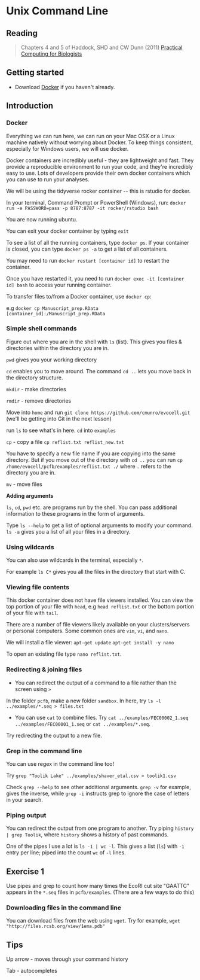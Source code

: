 # Unix Command Line

## Reading
>Chapters 4 and 5 of Haddock, SHD and CW Dunn (2011) [Practical Computing for Biologists](http://practicalcomputing.org/)

## Getting started

- Download [Docker](https://www.docker.com/) if you haven't already.

## Introduction

### Docker

Everything we can run here, we can run on your Mac OSX or a Linux machine natively without worrying about Docker. To keep things consistent, especially for Windows users, we will use docker.

Docker containers are incredibly useful - they are lightweight and fast. They provide a reproducible environment to run your code, and they're incredibly easy to use. Lots of developers provide their own docker containers which you can use to run your analyses.

We will be using the tidyverse rocker container -- this is rstudio for docker.

In your terminal, Command Prompt or PowerShell (Windows), run:
`docker run -e PASSWORD=pass -p 8787:8787 -it rocker/rstudio bash`

You are now running ubuntu.

You can exit your docker container by typing `exit`

To see a list of all the running containers, type `docker ps`. If your container is closed, you can type `docker ps -a` to get a list of all containers.

You may need to run `docker restart [container id]` to restart the container.

Once you have restarted it, you need to run `docker exec -it [container id] bash` to access your running container.

To transfer files to/from a Docker container, use `docker cp`:

e.g `docker cp Manuscript_prep.RData [container_id]:/Manuscript_prep.RData`

### Simple shell commands

Figure out where you are in the shell with `ls` (list). This gives you files & directories within the directory you are in.

`pwd` gives you your working directory

`cd` enables you to move around. The command `cd ..` lets you move back in the directory structure.

`mkdir` - make directories

`rmdir` - remove directories

Move into `home` and run `git clone https://github.com/cmunro/evocell.git` (we'll be getting into Git in the next lesson)

run `ls` to see what's in here. `cd` into `examples`

`cp` - copy a file  `cp reflist.txt reflist_new.txt`

You have to specify a new file name if you are copying into the same directory. But if you move out of the directory with `cd ..` you can run `cp /home/evocell/pcfb/examples/reflist.txt ./` where `.` refers to the directory you are in.

`mv` - move files

**Adding arguments**

`ls`, `cd`, `pwd` etc. are programs run by the shell. You can pass additional information to these programs in the form of arguments.

Type `ls --help` to get a list of optional arguments to modify your command. `ls -a` gives you a list of all your files in a directory.

### Using wildcards

You can also use wildcards in the terminal, especially `*`.

For example `ls C*` gives you all the files in the directory that start with C.

### Viewing file contents

This docker container does not have file viewers installed. You can view the top portion of your file with `head`, e.g `head reflist.txt` or the bottom portion of your file with `tail`.

There are a number of file viewers likely available on your clusters/servers or personal computers. Some common ones are `vim`, `vi`, and `nano`.

We will install a file viewer:
`apt-get update`
`apt-get install -y nano`

To open an existing file type `nano reflist.txt`.

### Redirecting & joining files

- You can redirect the output of a command to a file rather than the screen using `>`

In the folder `pcfb`, make a new folder `sandbox`. In here, try `ls -l ../examples/*.seq > files.txt`

- You can use `cat` to combine files. Try `cat ../examples/FEC00002_1.seq ../examples/FEC00001_1.seq` or `cat ../examples/*.seq`.

Try redirecting the output to a new file.

### Grep in the command line

You can use regex in the command line too!

Try `grep "Toolik Lake" ../examples/shaver_etal.csv > toolik1.csv`

Check `grep --help` to see other additional arguments. `grep -v` for example, gives the inverse, while `grep -i` instructs grep to ignore the case of letters in your search.

### Piping output

You can redirect the output from one program to another. Try piping `history | grep Toolik`, where `history` shows a history of past commands.

One of the pipes I use a lot is `ls -1 | wc -l`. This gives a list (`ls`) with `-1` entry per line; piped into the count `wc` of `-l` lines.

## Exercise 1

Use pipes and grep to count how many times the EcoRI cut site "GAATTC" appears in the `*.seq` files in `pcfb/examples`. (There are a few ways to do this)

### Downloading files in the command line

You can download files from the web using `wget`. Try for example, `wget "http://files.rcsb.org/view/1ema.pdb"`

## Tips

Up arrow - moves through your command history

Tab - autocompletes
